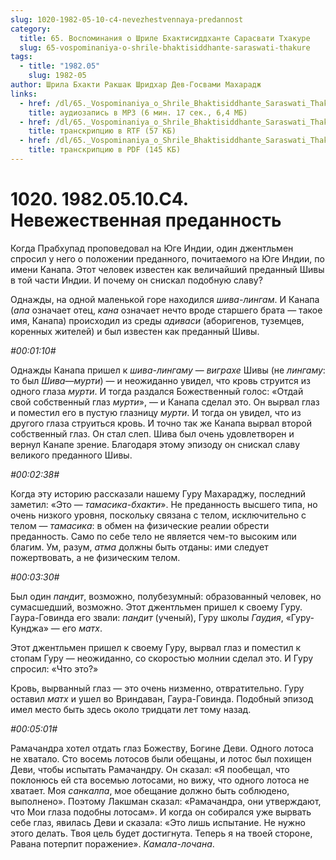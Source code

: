```yaml
---
slug: 1020-1982-05-10-c4-nevezhestvennaya-predannost
category:
  title: 65. Воспоминания о Шриле Бхактисиддханте Сарасвати Тхакуре
  slug: 65-vospominaniya-o-shrile-bhaktisiddhante-saraswati-thakure
tags:
  - title: "1982.05"
    slug: 1982-05
author: Шрила Бхакти Ракшак Шридхар Дев-Госвами Махарадж
links:
  - href: /dl/65._Vospominaniya_o_Shrile_Bhaktisiddhante_Saraswati_Thakure/1020_1982.05.10.C4_SridharMj_Nevezhestvennaja_predannost.mp3
    title: аудиозапись в MP3 (6 мин. 17 сек., 6,4 МБ)
  - href: /dl/65._Vospominaniya_o_Shrile_Bhaktisiddhante_Saraswati_Thakure/1020_1982.05.10.C4_SridharMj_Nevezhestvennaja_predannost.rtf
    title: транскрипцию в RTF (57 КБ)
  - href: /dl/65._Vospominaniya_o_Shrile_Bhaktisiddhante_Saraswati_Thakure/1020_1982.05.10.C4_SridharMj_Nevezhestvennaja_predannost.pdf
    title: транскрипцию в PDF (145 КБ)
---
```


# 1020. 1982.05.10.C4. Невежественная преданность

Когда Прабхупад проповедовал на Юге Индии, один джентльмен спросил у него о положении преданного, почитаемого на Юге Индии, по имени Канапа. Этот человек известен как величайший преданный Шивы в той части Индии. И почему он снискал подобную славу?

Однажды, на одной маленькой горе находился *шива-лингам*. И Канапа (*апа* означает отец, *кана* означает нечто вроде старшего брата — такое имя, Канапа) происходил из среды *адиваси* (аборигенов, туземцев, коренных жителей) и был известен как преданный Шивы.

*#00:01:10#*

Однажды Канапа пришел к *шива-лингаму* — *виграхе* Шивы (не *лингаму*: то был *Шива*—*мурти*) — и неожиданно увидел, что кровь струится из одного глаза *мурти*. И тогда раздался Божественный голос: «Отдай свой собственный глаз *мурти*», — и Канапа сделал это. Он вырвал глаз и поместил его в пустую глазницу *мурти*. И тогда он увидел, что из другого глаза струиться кровь. И точно так же Канапа вырвал второй собственный глаз. Он стал слеп. Шива был очень удовлетворен и вернул Канапе зрение. Благодаря этому эпизоду он снискал славу великого преданного Шивы.

*#00:02:38#*

Когда эту историю рассказали нашему Гуру Махараджу, последний заметил: «Это — *тамасика-бхакти*». Не преданность высшего типа, но очень низкого уровня, поскольку связана с телом, исключительно с телом — *тамасика*: в обмен на физические реалии обрести преданность. Само по себе тело не является чем-то высоким или благим. Ум, разум, *атма* должны быть отданы: ими следует пожертвовать, а не физическим телом.

*#00:03:30#*

Был один *пандит*, возможно, полубезумный: образованный человек, но сумасшедший, возможно. Этот джентльмен пришел к своему Гуру. Гаура-Говинда его звали: *пандит* (ученый), Гуру школы *Гаудия*, «Гуру-Кунджа» — его *матх*.

Этот джентльмен пришел к своему Гуру, вырвал глаз и поместил к стопам Гуру — неожиданно, со скоростью молнии сделал это. И Гуру спросил: «Что это?»

Кровь, вырванный глаз — это очень низменно, отвратительно. Гуру оставил *матх* и ушел во Вриндаван, Гаура-Говинда. Подобный эпизод имел место быть здесь около тридцати лет тому назад.

*#00:05:01#*

Рамачандра хотел отдать глаз Божеству, Богине Деви. Одного лотоса не хватало. Сто восемь лотосов были обещаны, и лотос был похищен Деви, чтобы испытать Рамачандру. Он сказал: «Я пообещал, что поклонюсь ей ста восемью лотосами, но вижу, что одного лотоса не хватает. Моя *санкалпа*, мое обещание должно быть соблюдено, выполнено». Поэтому Лакшман сказал: «Рамачандра, они утверждают, что Мои глаза подобны лотосам». И когда он собирался уже вырвать себе глаз, явилась Деви и сказала: «Это лишь испытание. Не нужно этого делать. Твоя цель будет достигнута. Теперь я на твоей стороне, Равана потерпит поражение». *Камала-лочана*.

